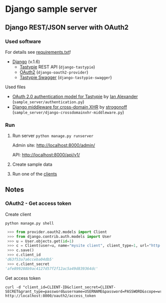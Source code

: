 # Django sample server

## Django REST/JSON server with OAuth2

### Used software

For details see [requirements.txt](requirements.txt)!

* [Django](http://www.djangoproject.com/) (v.1.6)
    * [Tastypie](http://django-tastypie.readthedocs.org/) REST API (`django-tastypie`)
    * [OAuth2](http://django-oauth2-provider.readthedocs.org) (`django-oauth2-provider`)
    * [Tastypie Swagger](https://github.com/minism/django-tastypie-swagger) (`django-tastypie-swagger`)

Used files

* [OAuth 2.0 authentication model for Tastypie](http://github.com/ianalexander/django-oauth2-tastypie) by [Ian Alexander](http://github.com/ianalexander) (`sample_server/authentication.py`)
* [Django middleware for cross-domain XHR](http://gist.github.com/strogonoff/1369619) by  [strogonoff](https://github.com/strogonoff) (`sample_server/django-crossdomainxhr-middleware.py`)

### Run

1. Run server `python manage.py runserver`

    Admin site: [http://localhost:8000/admin/](http://localhost:8000/admin/)

    API: [http://localhost:8000/api/v1/](http://localhost:8000/api/v1/)

2. Create sample data

3. Run one of the [clients](../client/)


## Notes

### OAuth2 - Get access token

Create client

```
python manage.py shell
```

```python
 >>> from provider.oauth2.models import Client
 >>> from django.contrib.auth.models import User
 >>> u = User.objects.get(id=1)
 >>> c = Client(user=u, name="mysite client", client_type=1, url="http://exampple.com")
 >>> c.save()
 >>> c.client_id
'd63f53a7a6cceba04db5'
 >>> c.client_secret
'afe899288b9ac4127d57f2f12ac5a49d839364dc' 
```

Get access token

```
curl -d "client_id=CLIENT-ID&client_secret=CLIENT-SECRET&grant_type=password&username=USERNAME&password=PASSWORD&scope=write" http://localhost:8000/oauth2/access_token
```